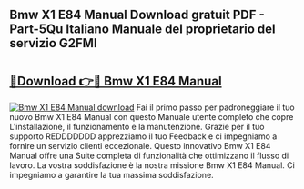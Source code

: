 ## Bmw X1 E84 Manual Download gratuit PDF - Part-5Qu Italiano Manuale del proprietario del servizio G2FMl

# <h2><a href="http://dffcl9.blite.top/?on=Bmw+X1+E84+Manual">🔗Download 👉🔴 Bmw X1 E84 Manual</a></h2>

[![Bmw X1 E84 Manual download](https://i.imgur.com/lujVjoI.png)](http://dffcl9.blite.top/?on=Bmw+X1+E84+Manual)
Fai il primo passo per padroneggiare il tuo nuovo Bmw X1 E84 Manual con questo Manuale utente completo che copre L'installazione, il funzionamento e la manutenzione. Grazie per il tuo supporto REDDDDDDD apprezziamo il tuo Feedback e ci impegniamo a fornire un servizio clienti eccezionale. Questo innovativo Bmw X1 E84 Manual offre una Suite completa di funzionalità che ottimizzano il flusso di lavoro. La vostra soddisfazione è la nostra missione Bmw X1 E84 Manual. Ci impegniamo a garantire la tua massima soddisfazione.
